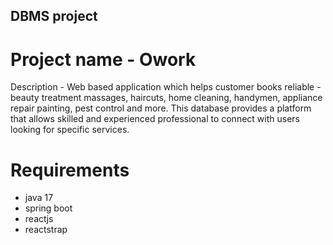 ## DBMS project 

# Project name - Owork
Description -  Web based application which helps customer books reliable -beauty treatment massages, haircuts, home cleaning, handymen, appliance repair painting, pest control and more. This database provides a platform that allows skilled and experienced professional to connect with users looking for specific services.

# Requirements
<ul>
<li>java 17</li>
<li>spring boot</li>
<li>reactjs</li>
<li>reactstrap</li>

 </ul>
 
 
